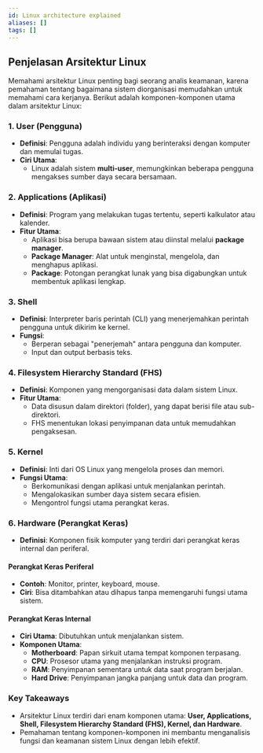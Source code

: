 ```yaml
---
id: Linux architecture explained
aliases: []
tags: []
---
```


## **Penjelasan Arsitektur Linux**

Memahami arsitektur Linux penting bagi seorang analis keamanan, karena pemahaman tentang bagaimana sistem diorganisasi memudahkan untuk memahami cara kerjanya. Berikut adalah komponen-komponen utama dalam arsitektur Linux:

### **1. User (Pengguna)**

- **Definisi**: Pengguna adalah individu yang berinteraksi dengan komputer dan memulai tugas.
- **Ciri Utama**:
  - Linux adalah sistem **multi-user**, memungkinkan beberapa pengguna mengakses sumber daya secara bersamaan.

### **2. Applications (Aplikasi)**

- **Definisi**: Program yang melakukan tugas tertentu, seperti kalkulator atau kalender.
- **Fitur Utama**:
  - Aplikasi bisa berupa bawaan sistem atau diinstal melalui **package manager**.
  - **Package Manager**: Alat untuk menginstal, mengelola, dan menghapus aplikasi.
  - **Package**: Potongan perangkat lunak yang bisa digabungkan untuk membentuk aplikasi lengkap.

### **3. Shell**

- **Definisi**: Interpreter baris perintah (CLI) yang menerjemahkan perintah pengguna untuk dikirim ke kernel.
- **Fungsi**:
  - Berperan sebagai "penerjemah" antara pengguna dan komputer.
  - Input dan output berbasis teks.

### **4. Filesystem Hierarchy Standard (FHS)**

- **Definisi**: Komponen yang mengorganisasi data dalam sistem Linux.
- **Fitur Utama**:
  - Data disusun dalam direktori (folder), yang dapat berisi file atau sub-direktori.
  - FHS menentukan lokasi penyimpanan data untuk memudahkan pengaksesan.

### **5. Kernel**

- **Definisi**: Inti dari OS Linux yang mengelola proses dan memori.
- **Fungsi Utama**:
  - Berkomunikasi dengan aplikasi untuk menjalankan perintah.
  - Mengalokasikan sumber daya sistem secara efisien.
  - Mengontrol fungsi utama perangkat keras.

### **6. Hardware (Perangkat Keras)**

- **Definisi**: Komponen fisik komputer yang terdiri dari perangkat keras internal dan periferal.

#### **Perangkat Keras Periferal**

- **Contoh**: Monitor, printer, keyboard, mouse.
- **Ciri**: Bisa ditambahkan atau dihapus tanpa memengaruhi fungsi utama sistem.

#### **Perangkat Keras Internal**

- **Ciri Utama**: Dibutuhkan untuk menjalankan sistem.
- **Komponen Utama**:
  - **Motherboard**: Papan sirkuit utama tempat komponen terpasang.
  - **CPU**: Prosesor utama yang menjalankan instruksi program.
  - **RAM**: Penyimpanan sementara untuk data saat program berjalan.
  - **Hard Drive**: Penyimpanan jangka panjang untuk data dan program.

### **Key Takeaways**

- Arsitektur Linux terdiri dari enam komponen utama: **User, Applications, Shell, Filesystem Hierarchy Standard (FHS), Kernel, dan Hardware**.
- Pemahaman tentang komponen-komponen ini membantu menganalisis fungsi dan keamanan sistem Linux dengan lebih efektif.
